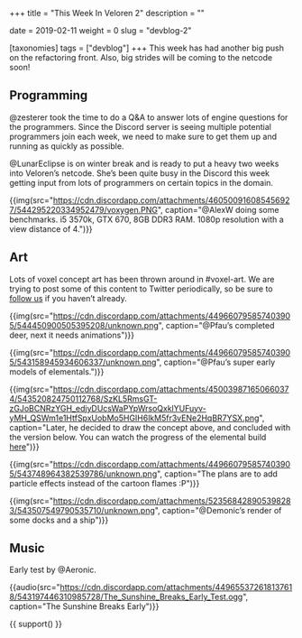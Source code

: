 +++
title = "This Week In Veloren 2"
description = ""

date = 2019-02-11
weight = 0
slug = "devblog-2"

[taxonomies]
tags = ["devblog"]
+++
This week has had another big push on the refactoring front. Also, big strides will be coming to the netcode soon!

## Programming
@zesterer took the time to do a Q&A to answer lots of engine questions for the programmers. Since the Discord server is seeing multiple potential programmers join each week, we need to make sure to get them up and running as quickly as possible.

@LunarEclipse is on winter break and is ready to put a heavy two weeks into Veloren’s netcode. She’s been quite busy in the Discord this week getting input from lots of programmers on certain topics in the domain.

{{img(src="https://cdn.discordapp.com/attachments/460500916085456927/544295220334952479/voxygen.PNG", caption="@AlexW doing some benchmarks. i5 3570k, GTX 670, 8GB DDR3 RAM. 1080p resolution with a view distance of 4.")}}

## Art

Lots of voxel concept art has been thrown around in #voxel-art. We are trying to post some of this content to Twitter periodically, so be sure to [follow us](https://twitter.com/velorenproject) if you haven’t already.

{{img(src="https://cdn.discordapp.com/attachments/449660795857403905/544450900505395208/unknown.png", caption="@Pfau’s completed deer, next it needs animations")}}

{{img(src="https://cdn.discordapp.com/attachments/449660795857403905/543158945934606337/unknown.png", caption="@Pfau’s super early models of elementals.")}}

{{img(src="https://cdn.discordapp.com/attachments/450039871650660374/543520824750112768/SzKL5RmsGT-zGJoBCNRzYGH_edjyDUcsWaPYpWrsoQxklYUFuyv-yMH_QSWm1e1HtfSpxUobMo5HGIH6lkM5fr3vENe2HqBR7YSX.png", caption="Later, he decided to draw the concept above, and concluded with the version below. You can watch the progress of the elemental build [here](https://www.twitch.tv/videos/376656222)")}}

{{img(src="https://cdn.discordapp.com/attachments/449660795857403905/543748964382539786/unknown.png", caption="The plans are to add particle effects instead of the cartoon flames :P")}}

{{img(src="https://cdn.discordapp.com/attachments/523568428905398283/543507549790535710/unknown.png", caption="@Demonic’s render of some docks and a ship")}}

## Music

Early test by @Aeronic.

{{audio(src="https://cdn.discordapp.com/attachments/449655372618137618/543197446310985728/The_Sunshine_Breaks_Early_Test.ogg", caption="The Sunshine Breaks Early")}}

{{ support() }}
